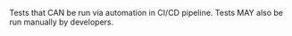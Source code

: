 Tests that CAN be run via automation in CI/CD pipeline. Tests MAY also be run
 manually by developers.
 